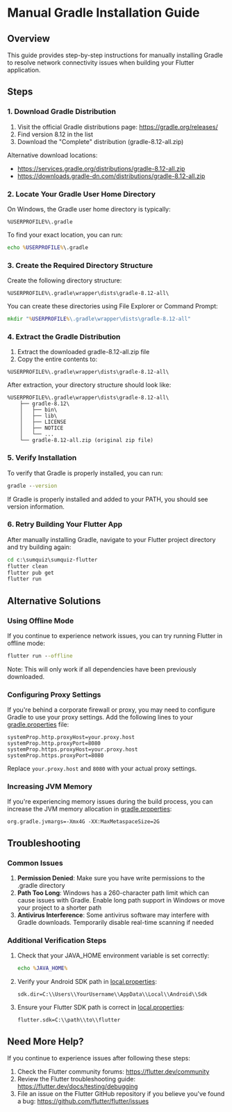 # Manual Gradle Installation Guide

## Overview

This guide provides step-by-step instructions for manually installing Gradle to resolve network connectivity issues when building your Flutter application.

## Steps

### 1. Download Gradle Distribution

1. Visit the official Gradle distributions page: https://gradle.org/releases/
2. Find version 8.12 in the list
3. Download the "Complete" distribution (gradle-8.12-all.zip)

Alternative download locations:
- https://services.gradle.org/distributions/gradle-8.12-all.zip
- https://downloads.gradle-dn.com/distributions/gradle-8.12-all.zip

### 2. Locate Your Gradle User Home Directory

On Windows, the Gradle user home directory is typically:
```
%USERPROFILE%\.gradle
```

To find your exact location, you can run:
```cmd
echo %USERPROFILE%\.gradle
```

### 3. Create the Required Directory Structure

Create the following directory structure:
```
%USERPROFILE%\.gradle\wrapper\dists\gradle-8.12-all\
```

You can create these directories using File Explorer or Command Prompt:
```cmd
mkdir "%USERPROFILE%\.gradle\wrapper\dists\gradle-8.12-all"
```

### 4. Extract the Gradle Distribution

1. Extract the downloaded gradle-8.12-all.zip file
2. Copy the entire contents to:
```
%USERPROFILE%\.gradle\wrapper\dists\gradle-8.12-all\
```

After extraction, your directory structure should look like:
```
%USERPROFILE%\.gradle\wrapper\dists\gradle-8.12-all\
    ├── gradle-8.12\
    │   ├── bin\
    │   ├── lib\
    │   ├── LICENSE
    │   ├── NOTICE
    │   └── ...
    └── gradle-8.12-all.zip (original zip file)
```

### 5. Verify Installation

To verify that Gradle is properly installed, you can run:
```cmd
gradle --version
```

If Gradle is properly installed and added to your PATH, you should see version information.

### 6. Retry Building Your Flutter App

After manually installing Gradle, navigate to your Flutter project directory and try building again:
```cmd
cd c:\sumquiz\sumquiz-flutter
flutter clean
flutter pub get
flutter run
```

## Alternative Solutions

### Using Offline Mode

If you continue to experience network issues, you can try running Flutter in offline mode:
```cmd
flutter run --offline
```

Note: This will only work if all dependencies have been previously downloaded.

### Configuring Proxy Settings

If you're behind a corporate firewall or proxy, you may need to configure Gradle to use your proxy settings. Add the following lines to your [gradle.properties](file://c:\sumquiz\sumquiz-flutter\android\gradle.properties) file:
```properties
systemProp.http.proxyHost=your.proxy.host
systemProp.http.proxyPort=8080
systemProp.https.proxyHost=your.proxy.host
systemProp.https.proxyPort=8080
```

Replace `your.proxy.host` and `8080` with your actual proxy settings.

### Increasing JVM Memory

If you're experiencing memory issues during the build process, you can increase the JVM memory allocation in [gradle.properties](file://c:\sumquiz\sumquiz-flutter\android\gradle.properties):
```properties
org.gradle.jvmargs=-Xmx4G -XX:MaxMetaspaceSize=2G
```

## Troubleshooting

### Common Issues

1. **Permission Denied**: Make sure you have write permissions to the .gradle directory
2. **Path Too Long**: Windows has a 260-character path limit which can cause issues with Gradle. Enable long path support in Windows or move your project to a shorter path
3. **Antivirus Interference**: Some antivirus software may interfere with Gradle downloads. Temporarily disable real-time scanning if needed

### Additional Verification Steps

1. Check that your JAVA_HOME environment variable is set correctly:
   ```cmd
   echo %JAVA_HOME%
   ```

2. Verify your Android SDK path in [local.properties](file://c:\sumquiz\sumquiz-flutter\android\local.properties):
   ```properties
   sdk.dir=C:\\Users\\YourUsername\\AppData\\Local\\Android\\Sdk
   ```

3. Ensure your Flutter SDK path is correct in [local.properties](file://c:\sumquiz\sumquiz-flutter\android\local.properties):
   ```properties
   flutter.sdk=C:\\path\\to\\flutter
   ```

## Need More Help?

If you continue to experience issues after following these steps:

1. Check the Flutter community forums: https://flutter.dev/community
2. Review the Flutter troubleshooting guide: https://flutter.dev/docs/testing/debugging
3. File an issue on the Flutter GitHub repository if you believe you've found a bug: https://github.com/flutter/flutter/issues